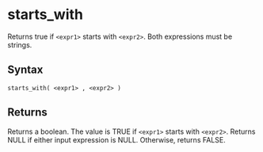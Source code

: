 # starts_with

Returns true if `<expr1>` starts with `<expr2>`. Both expressions must be strings.

## Syntax

```scopeql
starts_with( <expr1> , <expr2> )
```

## Returns

Returns a boolean. The value is TRUE if `<expr1>` starts with `<expr2>`. Returns NULL if either input expression is NULL. Otherwise, returns FALSE.
